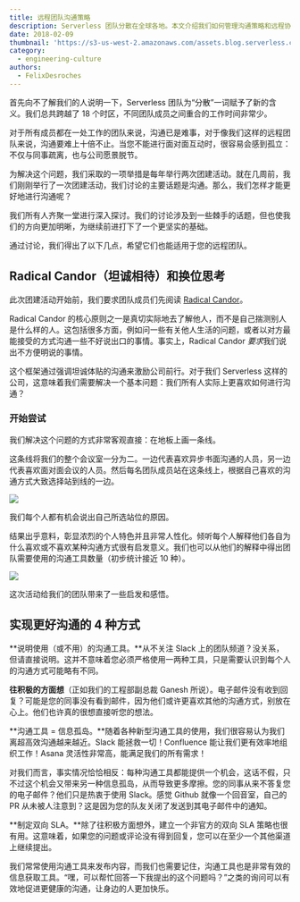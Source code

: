 ```yaml
---
title: 远程团队沟通策略
description: Serverless 团队分散在全球各地。本文介绍我们如何管理沟通策略和远程协作。
date: 2018-02-09
thumbnail: 'https://s3-us-west-2.amazonaws.com/assets.blog.serverless.com/remote-communication/Team+communication+photo+cropped.jpg'
category:
  - engineering-culture
authors:
  - FelixDesroches
---
```


首先向不了解我们的人说明一下，Serverless 团队为“分散”一词赋予了新的含义。我们总共跨越了 18 个时区，不同团队成员之间重合的工作时间非常少。

对于所有成员都在一处工作的团队来说，沟通已是难事，对于像我们这样的远程团队来说，沟通要难上十倍不止。当您不能进行面对面互动时，很容易会感到孤立：不仅与同事疏离，也与公司愿景脱节。

为解决这个问题，我们采取的一项举措是每年举行两次团建活动。就在几周前，我们刚刚举行了一次团建活动，我们讨论的主要话题是沟通。那么，我们怎样才能更好地进行沟通呢？

我们所有人齐聚一堂进行深入探讨。我们的讨论涉及到一些棘手的话题，但也使我们的方向更加明晰，为继续前进打下了一个更坚实的基础。

通过讨论，我们得出了以下几点，希望它们也能适用于您的远程团队。

## Radical Candor（坦诚相待）和换位思考

此次团建活动开始前，我们要求团队成员们先阅读 [Radical Candor](https://www.radicalcandor.com/)。

Radical Candor 的核心原则之一是真切实际地去了解他人，而不是自己揣测别人是什么样的人。这包括很多方面，例如问一些有关他人生活的问题，或者以对方最能接受的方式沟通一些不好说出口的事情。事实上，Radical Candor *要求*我们说出不方便明说的事情。

这个框架通过强调坦诚体贴的沟通来激励公司前行。对于我们 Serverless 这样的公司，这意味着我们需要解决一个基本问题：我们所有人实际上更喜欢如何进行沟通？

### 开始尝试

我们解决这个问题的方式非常客观直接：在地板上画一条线。

这条线将我们的整个会议室一分为二。一边代表喜欢异步书面沟通的人员，另一边代表喜欢面对面会议的人员。然后每名团队成员站在这条线上，根据自己喜欢的沟通方式大致选择站到线的一边。

<img src="https://s3-us-west-2.amazonaws.com/assets.blog.serverless.com/remote-communication/team+communication+photo3.png">

我们每个人都有机会说出自己所选站位的原因。

结果出乎意料，彰显浓烈的个人特色并且非常人性化。倾听每个人解释他们各自为什么喜欢或不喜欢某种沟通方式很有启发意义。我们也可以从他们的解释中得出团队需要使用的沟通工具数量（初步统计接近 10 种）。

<img src="https://s3-us-west-2.amazonaws.com/assets.blog.serverless.com/remote-communication/Team+communication+styles.jpg">

这次活动给我们的团队带来了一些启发和感悟。

## 实现更好沟通的 4 种方式

**说明使用（或不用）的沟通工具。**从不关注 Slack 上的团队频道？没关系，但请直接说明。这并不意味着您必须严格使用一两种工具，只是需要认识到每个人的沟通方式可能略有不同。

**往积极的方面想**（正如我们的工程部副总裁 Ganesh 所说）。电子邮件没有收到回复？可能是您的同事没有看到邮件，因为他们或许更喜欢其他的沟通方式，别放在心上。他们也许真的很想直接听您的想法。

**沟通工具 = 信息孤岛。**随着各种新型沟通工具的使用，我们很容易认为我们离超高效沟通越来越近。Slack 能拯救一切！Confluence 能让我们更有效率地组织工作！Asana 灵活性非常高，能满足我们的所有需求！

对我们而言，事实情况恰恰相反：每种沟通工具都能提供一个机会，这话不假，只不过这个机会又带来另一种信息孤岛，从而导致更多摩擦。您的同事从来不答复您的电子邮件？他们只是热衷于使用 Slack。感觉 Github 就像一个回音室，自己的 PR 从未被人注意到？这是因为您的队友关闭了发送到其电子邮件中的通知。

**制定双向 SLA。**除了往积极方面想外，建立一个非官方的双向 SLA 策略也很有用。这意味着，如果您的问题或评论没有得到回复，您可以在至少一个其他渠道上继续提出。

我们常常使用沟通工具来发布内容，而我们也需要记住，沟通工具也是非常有效的信息获取工具。“嘿，可以帮忙回答一下我提出的这个问题吗？”之类的询问可以有效地促进更健康的沟通，让身边的人更加快乐。
